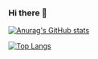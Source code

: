 ### Hi there 👋

[![Anurag's GitHub stats](https://github-readme-stats.vercel.app/api?username=wellapos)](https://github.com/anuraghazra/github-readme-stats)

[![Top Langs](https://github-readme-stats.vercel.app/api/top-langs/?username=wellapos&layout=compact)](https://github.com/anuraghazra/github-readme-stats)

<!--START_SECTION:waka-->
<!--END_SECTION:waka-->
<!--
**Wellapos/Wellapos** is a ✨ _special_ ✨ repository because its `README.md` (this file) appears on your GitHub profile.

Here are some ideas to get you started:

- 🔭 I’m currently working on ...
- 🌱 I’m currently learning ...
- 👯 I’m looking to collaborate on ...
- 🤔 I’m looking for help with ...
- 💬 Ask me about ...
- 📫 How to reach me: ...
- 😄 Pronouns: ...
- ⚡ Fun fact: ...
-->
